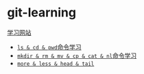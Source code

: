 # git-learning
[学习网站](https://labex.io/courses/linux-basic-commands-practice-online#) 
* [```ls & cd & pwd```命令学习](/ls_cd_pwd/README.md)
* [```mkdir & rm & mv & cp & cat & nl```命令学习](mkdir_mv_rm_cp_cat_nl/README.md)
* [```more & less & head & tail```](more_less_head_tail/README.md)